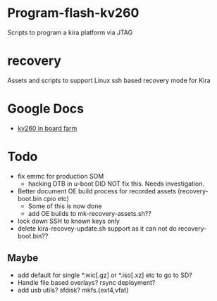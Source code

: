 # Program-flash-kv260
Scripts to program a kira platform via JTAG
# recovery
Assets and scripts to support Linux ssh based recovery mode for Kira
# Google Docs
* [kv260 in board farm](https://docs.google.com/document/d/1WPiJrFQj5dPloldIa9zXi8KFF91dGdsFzdTM3DwKrDU/edit?usp=sharing)
# Todo
* fix emmc for production SOM
  * hacking DTB in u-boot DID NOT fix this.  Needs investigation.
* Better document OE build process for recorded assets (recovery-boot.bin cpio etc)
  * Some of this is now done
  * add OE builds to mk-recovery-assets.sh??
* lock down SSH to known keys only
* delete kira-recovey-update.sh support as it can not do recovery-boot.bin??
## Maybe
* add default for single *.wic[.gz] or *.iso[.xz] etc to go to SD?
* Handle file based overlays?  rsync deployment?
* add usb utils? sfdisk? mkfs.{ext4,vfat}
